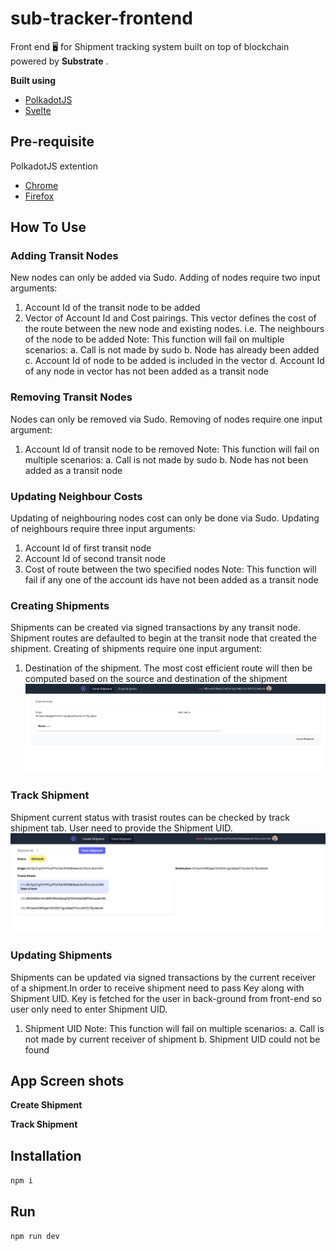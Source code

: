 # sub-tracker-frontend
Front end 🖥️ for Shipment tracking system built on top of blockchain powered by **Substrate** . 

**Built using**
- [PolkadotJS](https://polkadot.js.org/docs/)
- [Svelte](https://svelte.dev)

## Pre-requisite
PolkadotJS extention 
- [Chrome](https://chrome.google.com/webstore/detail/polkadot%7Bjs%7D-extension/mopnmbcafieddcagagdcbnhejhlodfdd) 
- [Firefox](https://addons.mozilla.org/en-US/firefox/addon/polkadot-js-extension/)

## How To Use

### Adding Transit Nodes 
New nodes can only be added via Sudo. Adding of nodes require two input arguments:
1. Account Id of the transit node to be added
2. Vector of Account Id and Cost pairings. This vector defines the cost of the route between the new node and existing nodes. i.e. The neighbours of the node to be added
Note: This function will fail on multiple scenarios:
    a. Call is not made by sudo
    b. Node has already been added
    c. Account Id of node to be added is included in the vector
    d. Account Id of any node in vector has not been added as a transit node

### Removing Transit Nodes
Nodes can only be removed via Sudo. Removing of nodes require one input argument:
1. Account Id of transit node to be removed
Note: This function will fail on multiple scenarios:
    a. Call is not made by sudo
    b. Node has not been added as a transit node

### Updating Neighbour Costs
Updating of neighbouring nodes cost can only be done via Sudo. Updating of neighbours require three input arguments:
1. Account Id of first transit node
2. Account Id of second transit node
3. Cost of route between the two specified nodes
Note: This function will fail if any one of the account ids have not been added as a transit node

### Creating Shipments
Shipments can be created via signed transactions by any transit node. Shipment routes are defaulted to begin at the transit node that created the shipment. Creating of shipments require one input argument:
1. Destination of the shipment. The most cost efficient route will then be computed based on the source and destination of the shipment
![Create Shipment](./docs/images/Sc1.png)


### Track Shipment
Shipment current status with trasist routes can be checked by track shipment tab. User need to provide the Shipment UID.
![Track Shipment](./docs/images/sc2.png)

### Updating Shipments
Shipments can be updated via signed transactions by the current receiver of a shipment.In order to receive shipment need to pass Key along with Shipment UID. Key is fetched for the user in back-ground from front-end so user only need to enter Shipment UID.
1. Shipment UID
Note: This function will fail on multiple scenarios:
    a. Call is not made by current receiver of shipment
    b. Shipment UID could not be found



## App Screen shots


**Create Shipment**


**Track Shipment**



## Installation

`
npm i
`

## Run

`
npm run dev
`